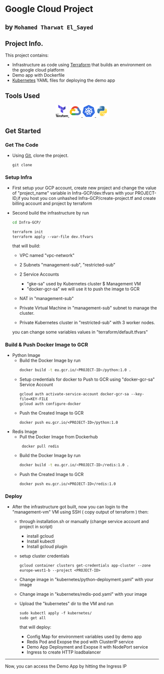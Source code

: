 # Google Cloud Project
## by ` Mohamed Tharwat El_Sayed `
## Project Info.

This project contains:
*  Infrastructure as code using [Terraform](https://www.terraform.io/) that builds an environment on the google cloud platform
* Demo app with Dockerfile
* [Kubernetes](https://kubernetes.io) YAML files for deploying the demo app

## Tools Used

<p align="center">
<a href="https://www.terraform.io/" target="_blank" rel="noreferrer"> <img src="https://raw.githubusercontent.com/AbdEl-RahmanKhaled/AbdEl-RahmanKhaled/main/icons/terraform/terraform-original-wordmark.svg" alt="terraform" width="40" height="40"/> </a> <a href="https://cloud.google.com" target="_blank" rel="noreferrer"> <img src="https://raw.githubusercontent.com/AbdEl-RahmanKhaled/AbdEl-RahmanKhaled/main/icons/googlecloud/googlecloud-original.svg" alt="gcp" width="40" height="40"/> </a> <a href="https://kubernetes.io" target="_blank" rel="noreferrer"> <img src="https://raw.githubusercontent.com/AbdEl-RahmanKhaled/AbdEl-RahmanKhaled/main/icons/kubernetes/kubernetes-icon.svg" alt="kubernetes" width="40" height="40"/> </a> <a href="https://www.python.org" target="_blank" rel="noreferrer"> <img src="https://raw.githubusercontent.com/AbdEl-RahmanKhaled/AbdEl-RahmanKhaled/main/icons/python/python-original.svg" alt="python" width="40" height="40"/> </a>
</p>

## Get Started

### Get The Code 
* Using [Git](https://git-scm.com/), clone the project.

    ```
    git clone 
    ```
###  Setup Infra 
* First setup your GCP account, create new project and change the value of "project_name" variable in Infra-GCP/dev.tfvars with your PROJECT-ID,if you host you con unhashed Infra-GCP/create-project.tf and create billing account and project by terraform

* Second build the infrastructure by run

    ```bash
    cd Infra-GCP/
    ```
    ``` 
    terraform init
    terraform apply --var-file dev.tfvars
    ```
    that will build:
    
    * VPC named "vpc-network"
    * 2 Subnets "management-sub", "restricted-sub"
    * 2 Service Accounts
        * "gke-sa" used by Kubernetes cluster $ Management VM 
        * "docker-gcr-sa" we will use it to push the image to GCR

    * NAT in "management-sub"
    * Private Virtual Machine in "management-sub" subnet to manage the cluster.
    * Private Kubernetes cluster in "restricted-sub" with 3 worker nodes.

    you can change some variables values in "terraform/default.tfvars"
    
### Build & Push Docker Image to GCR
* Python Image
  * Build the Docker Image by run
      ```bash
      docker build -t eu.gcr.io/<PROJECT-ID>/python:1.0 .
      ```
  * Setup credentials for docker to Push to GCR using "docker-gcr-sa" Service Account
      ```
      gcloud auth activate-service-account docker-gcr-sa --key-file=KEY-FILE
      gcloud auth configure-docker
      ```
  * Push the Created Image to GCR
      ```
      docker push eu.gcr.io/<PROJECT-ID>/python:1.0 
      ```
* Redis Image
  * Pull the Docker Image from Dockerhub
     ```
      docker pull redis
     ```
  * Build the Docker Image by run
      ```bash
      docker build -t eu.gcr.io/<PROJECT-ID>/redis:1.0 . 
      ```
  * Push the Created Image to GCR
      ```
      docker push eu.gcr.io/<PROJECT-ID>/redis:1.0
      ```

### Deploy
* After the infrastructure got built, now you can login to the "management-vm" VM using SSH ( copy output of terraform ) then:
    
    *  through  installation.sh or manually (change service account and project in script)
          * install gcloud 
          * Install kubectl
          * Install gcloud plugin

    * setup cluster credentials
        ```
        gcloud container clusters get-credentials app-cluster --zone europe-west1-b --project <PROJECT-ID>
        ```
    * Change image in "kubernetes/python-deployment.yaml" with your image
    * Change image in "kubernetes/redis-pod.yaml" with your image

    * Upload the "kubernetes" dir to the VM and run
    
        ```
        sudo kubectl apply -f kubernetes/
        sudo get all
        ```

        that will deploy:
        
        * Config Map for environment variables used by demo app
        * Redis Pod and Exopse the pod with ClusterIP service
        * Demo App Deployment and Exopse it with NodePort service
        * Ingress to create HTTP loadbalancer

---
Now, you can access the Demo App by hitting the Ingress IP 
